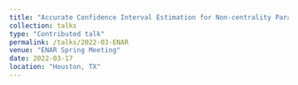 ```yaml
---
title: "Accurate Confidence Interval Estimation for Non-centrality Parameters and Effect Sizes"
collection: talks
type: "Contributed talk"
permalink: /talks/2022-03-ENAR
venue: "ENAR Spring Meeting"
date: 2022-03-17
location: "Houston, TX"
---
```

